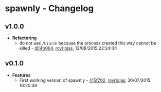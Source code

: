 
# spawnly - Changelog
## v1.0.0
- **Refactoring**
  - do not use `/bin/sh` because the process created this way cannot be killed - [d04b094]( https://github.com/royriojas/spawnly/commit/d04b094 ), [royriojas](https://github.com/royriojas), 12/08/2015 22:24:04

    
## v0.1.0
- **Features**
  - First working version of spawnly - [415f702]( https://github.com/royriojas/spawnly/commit/415f702 ), [royriojas](https://github.com/royriojas), 30/07/2015 16:20:39

    

